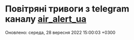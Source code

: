 # Повітряні тривоги з telegram каналу [air_alert_ua](https://t.me/air_alert_ua)

Оновлено:
середа, 28 вересня 2022 15:00:03 +0300
